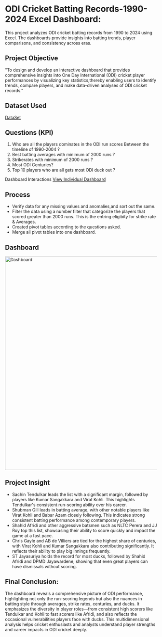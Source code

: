 # ODI Cricket Batting Records-1990-2024 Excel Dashboard:
This project analyzes ODI cricket batting records from 1990 to 2024 using Excel. The dashboards provide insights into batting trends, player comparisons, and consistency across eras.
## Project Objective
"To design and develop an interactive dashboard that provides comprehensive insights into One Day International (ODI) cricket player performances by visualizing key statistics,thereby enabling users to identify trends, compare players, and make data-driven analyses of ODI cricket records."
## Dataset Used
<a href = https://github.com/Manikandan23-tech/-ODI-Cricket-Batting-Records-1990-2024-Excel-Dashboard-/blob/main/ODI%20Cricket%20Batting%20Records%20(1990%E2%80%932024)%20Data.xlsx > DataSet </a>
## Questions (KPI)
1. Who are all the players dominates in the ODI run scores Between the timeline of 1990-2004 ?
2. Best batting averages with minimum of 2000 runs ?
3. Strikerates with minimum of 2000 runs ?
4. Most ODI Centuries?
5. Top 10 players who are all gets most ODI duck out ?

Dashboard Interactions <a href ="https://github.com/Manikandan23-tech/-ODI-Cricket-Batting-Records-1990-2024-Excel-Dashboard-/blob/main/Cricket_Analytics_Dashboard_v2.pdf"> View Individual Dashboard </a>

## Process
- Verify data for any missing values and anomalies,and sort out the same.
- Filter the data using a number filter that categorize the players that scored greater than 2000 runs. This is the entring eligibity for strike rate & Averages.
- Created pivot tables according to the questions asked.
- Merge all pivot tables into one dashboard.

## Dashboard
  <img width="1454" height="705" alt="Dashboard" src="https://github.com/user-attachments/assets/b245d38a-ac0e-48af-a684-63201d5d3d02" />

## Project Insight
- Sachin Tendulkar leads the list with a significant margin, followed by players like Kumar Sangakkara and Virat Kohli. This highlights Tendulkar's consistent run-scoring ability over his career.
- Shubman Gill leads in batting average, with other notable players like Virat Kohli and Babar Azam closely following. This indicates strong consistent batting performance among contemporary players.
- Shahid Afridi and other aggressive batsmen such as NLTC Perera and JJ Roy top this list, showcasing their ability to score quickly and impact the game at a fast pace.
- Chris Gayle and AB de Villiers are tied for the highest share of centuries, with Virat Kohli and Kumar Sangakkara also contributing significantly. It reflects their ability to play big innings frequently.
-  ST Jayasuriya holds the record for most ducks, followed by Shahid Afridi and DPMD Jayawardene, showing that even great players can have dismissals without scoring.

## Final Conclusion:
The dashboard reveals a comprehensive picture of ODI performance, highlighting not only the run-scoring legends but also the nuances in batting style through averages, strike rates, centuries, and ducks. It emphasizes the diversity in player roles—from consistent high scorers like Tendulkar and Kohli to fast scorers like Afridi, and also reflects the occasional vulnerabilities players face with ducks. This multidimensional analysis helps cricket enthusiasts and analysts understand player strengths and career impacts in ODI cricket deeply.
